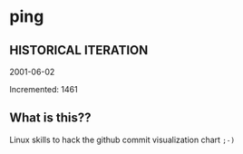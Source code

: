 # ping

## HISTORICAL ITERATION
2001-06-02

Incremented: 1461

## What is this?? 
Linux skills to hack the github commit visualization chart `;-)`
